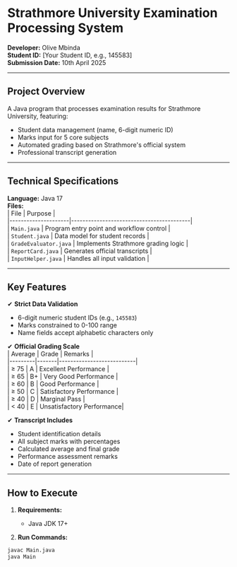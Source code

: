# Strathmore University Examination Processing System  
**Developer:** Olive Mbinda  
**Student ID:** [Your Student ID, e.g., 145583]  
**Submission Date:** 10th April 2025  

---

## Project Overview  
A Java program that processes examination results for Strathmore University, featuring:  
- Student data management (name, 6-digit numeric ID)  
- Marks input for 5 core subjects  
- Automated grading based on Strathmore's official system  
- Professional transcript generation  

---

## Technical Specifications  
**Language:** Java 17  
**Files:**  
| File                | Purpose                                  |  
|---------------------|------------------------------------------|  
| `Main.java`         | Program entry point and workflow control |  
| `Student.java`      | Data model for student records           |  
| `GradeEvaluator.java` | Implements Strathmore grading logic      |  
| `ReportCard.java`   | Generates official transcripts           |  
| `InputHelper.java`  | Handles all input validation             |  

---

## Key Features  
✔ **Strict Data Validation**  
   - 6-digit numeric student IDs (e.g., `145583`)  
   - Marks constrained to 0-100 range  
   - Name fields accept alphabetic characters only  

✔ **Official Grading Scale**  
| Average | Grade | Remarks                   |  
|---------|-------|---------------------------|  
| ≥ 75    | A     | Excellent Performance     |  
| ≥ 65    | B+    | Very Good Performance     |  
| ≥ 60    | B     | Good Performance          |  
| ≥ 50    | C     | Satisfactory Performance  |  
| ≥ 40    | D     | Marginal Pass             |  
| < 40    | E     | Unsatisfactory Performance|  

✔ **Transcript Includes**  
   - Student identification details  
   - All subject marks with percentages  
   - Calculated average and final grade  
   - Performance assessment remarks  
   - Date of report generation  

---

## How to Execute  
1. **Requirements:**  
   - Java JDK 17+  

2. **Run Commands:**  
```bash
javac Main.java  
java Main
